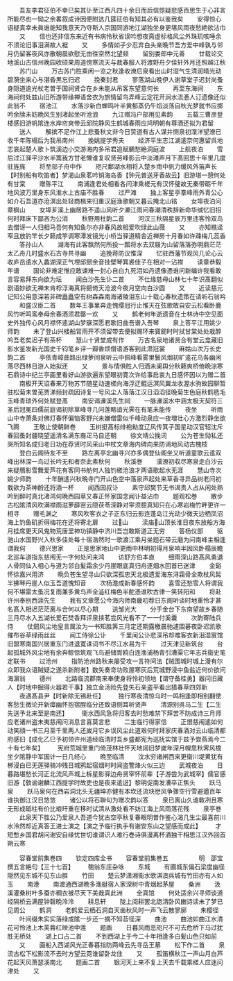 <!-- { "loadSidebar": true } -->
　　吾友李君征伯不幸巳矣其讣至江西凡四十余日而后信惊疑悲感百思生于心非言所能尽也一恸之余畧叙成诗因便附达几筵征伯有知其必有以鉴我矣
　　安得惊心语疑真幸未眞谁能知我意天乃夺斯人京国同游地江湖独坐身更堪风雨夜愁絶欲沾巾
　　又
　　信也还非信东来近有书病怜秋省误吟想夜斋虚标格风尘外珠玑咳唾余不须论旧事泪满故人裾
　　又
　　多情如子少忍弃白头亲晩节吾方爱中峰孰与邻月仍留客夜风亦散朝晨欲慰无由徃空然北望频
　　留别娄郎中元善
　　廿载论交地溪山古信州晚园收硕果周道傍寒流天与裁春服人将渡野舟夕佳轩外月还照越江秋
　　苏门山
　　万古苏门胜乘闲一览之秋逢收潦后泉看出山时湿气生清润晴光动碧漪坐来心与湛昏黒忘归迟
　　挽秦封君
　　寥落湖山晚伊人谢草堂子迟封尚蚤身隠道逾光杖老曽于国祠贤合在乡未能从吊客东望意何长
　　再至东海祠
　　东海祠何处兹山旧所游带缘禅语舍衣为旅情留鸟弄峰云定花开涧水流慿人订遗像还似此翁不
　　宿池江
　　水落沙新白蝉鸣叶半黄郁蒸仍午熖淡荡自秋光梦就书应掷吟余牍未妨晩风生别渚起坐听沧浪
　　九江赠冯户部用见素韵
　　五载三曹彦登楼感旧游帆隂连水岸帘爽带云邱院静风生鹤城春雨应鸠明朝有尊酒还拟为君留
　　送人
　　解摈不足作江上悲蚤秋文非今日贽道有古人谋井恻泉初渫洋望潦已收千年陈榻后为我吊南州
　　挽姚提学秀夫
　　经济平生志江湖逺奈何惠留呉地志哀起楚人歌卜筑溪边小交游海内多吊君追赋鵩愁絶洞庭波
　　上航夜泊
　　雪后过江驿平沙水半篙我方甘老懒谁复叹贤劳峰影云中淡滩声月下髙回思十年里几度驻旌旄
　　将至邬子舟中作
　　咫尺鄱湖水相将入楚乡雨中帆力缓风外笛声长【时别船有吹笛者】梦渴山泉茗吟销海岛香【钟元普送牙香故云】旧游堪一憩何处有甘棠
　　赠陈平江
　　南浦逢君处相看各问津乘槎元有汉怀璧故无秦带砺千年地风波万里身东风淮水上古庙不胜春
　　过严滩
　　独上客星亭羣峰雨外青公心如介石吾道亦沧溟出处轻商楫来归重汉庭渔歌朝又暮云掩北山铭
　　女埠夜泊问章枫山
　　女埠芗溪上幽居路不遥山风听夕濑江雨问春潮清秩辞新命华缄忆旧招何时拜床下鄙吝为公消
　　秋野用杜韵二首
　　河汉三秋隔星辰万里违客怜双鸟去僧讶一人归相马吾何有知鱼尔亦非春风故相爱吹绿此山薇
　　又
　　亦知樵迳窄且放钓竿长夕籁成竽调寒潭发镜光小桥当驿道精舎近禅房十月春如许疎梅几蕊香
　　答孙山人
　　湖海有此客飘然何所投一瓢将水去双屐为山留落落弥明鼎茫茫太乙舟几时盛水石古寺共寻幽
　　追挽蒋防议惟深
　　忆驻西藩节观风几论心云收庐岳逺水入蠡湖深正气埋邱劒余音挂壁琴箕裘佳子在相对一沾襟
　　读章恭毅年谱
　　国论非难定惟应敢谏难一封心自白九死泪如丹遗像慿谁问新编许我看敢言容易拜东向欲为坛
　　闻白沙先生讣二首
　　不仕缘慈母山林七十年识髙翻似剧语妙欲无禅未肯桴浮海真将劒倚天沧波今夜月空向白沙圆
　　又
　　近读慈元记知公用意深若非碑矗矗空有树森森南海诸陵泪东山十载心春秋遗策在请听石翁吟
　　和盛汉臣二首
　　数年王事里奔走愧缨冠行止惟天在弦歌敢自安云松看卧鹿风竹听鸣鸾奉母余春酒须君罄一欢
　　又
　　鹤老何年逝遗音在士林诗中空见面史外独传心风月襟怀逺湖山梦寐深愿君歌旧曲吾谱入吾琴
　　泉上答平江用姚少师韵
　　未了登山兴楼船冐雨开不须留带去便拟赐环来寳劒时时拭甘棠处处栽醉吟吾老矣迟子有茶杯
　　慧山十贤堂成有作
　　万古名泉地诸贤合有堂云龛藏旧影水鉴发新光国史千钧笔乡评一瓣香烦僧语游客到此肃冠裳
　　麻姑山次万长史韵二首
　　亭依青嶂曲路出绿萝间泉听云中佩峰看雾里鬟风烟初旷逺花鸟各幽闲落尽西林日游人始拟还
　　又
　　景与情俱胜人归酒未阑舆分秋籁爽桥倚晩淙寒石鼎诗中纪兰亭画里看好山游欲遍东望眼初寛次许给事启衷九日感怀因以为赠二首
　　南极开天诏春来万物苏节随星动速槎向海浮迂鲲运溟风翼龙收渥水驹故园聊暂驻松菊未曽芜贾涕频封疏因诗复一号风尘人落落江汉日滔滔径晩菊生色庭秋鹤毨毛玉峰青琐外何处赋登髙
　　南安谒濓溪先生祠
　　一脉濓溪水中涵太极天契符三圣后冠冕四儒前庭谒初除草峰寻几问莲略谙光霁在有笔未能传
　　夜坐
　　听雨山中寺萧条对佛灯春怀偏恼客野兴未嫌僧雷似千峰动泉应一夜増壮心方激烈静坐欲飞腾
　　王敬止使朝鲜巻
　　玉树挺髙标绯袍勑度辽风传箕子国星动汉官轺沈斥春回蚤封疆晓望遥清名满东裔疋马自还朝
　　徐文靖公挽词
　　公为苍生恸私还哭所知名成归老日功在荐贤时风采山中杖文章海内碑向来防谒地风动古槐枝
　　登白云阁待友不至
　　路左离亭北幽寻兴亦多偶登仙阁坐又听道童歌云逺双峰出林深一鸟过长吟无和者奈此素秋何
　　秋溪巻
　　潢潦初収尽寒泉走白沙云来疑鴈影雪舞爱芦花有客同书舫何人独钓槎沧浪才两语歌起水无涯
　　慧山寺次姚少师韵
　　十年酬逺兴秋晩寺门开山色空中落泉声起处来草香寻异品树老问初栽欲为茶神酹还将酒一杯
　　闻西园叔讣
　　素守邱樊节无书谒贵人占从闲处熟吟到醉时真北渚鸿何晩西园草又春正怀家国念闻讣益沾巾
　　题观松巻
　　散步古松隂清风吹满襟雨滋萝薜宻云隠茯苓深静对寜须臆真知只在心寒岩梅竹畔更许一相寻
　　赠毛渊之
　　寒风吹客衣之子正东归云影连蓬岛江光动少微天边栖凤沼海上钓鱼矶折得梅花在还将寄北扉
　　过山
　　渎庙山顶长淮日夜东放船方海月挂席更天风鬼物荒唐里神功镇静中济川吾岂敢斯道正无穷
　　答杨仪部
　　驱驰山水国野兴入秋多佳处每十宿浩然时一歌渡江乘月坐题石带云磨为问南峰主相逢谓我何
　　德兴思家
　　正是思家地山中更雨中林明初得月泉响半因风卧榻辰瞻北巡车道指东慈闱无一字何处问来鸿
　　访舒方伯本直
　　细雨深山路髙风勇退人骨同仙入相心与道为邻白髪霜余少丹崖眼底真归舟逐烟水回首已迷津
　　金谿怀徐嘉兴用济
　　晩负苍生望寻山只欲深孤忠天北极遗爱海东浔霜骨全欺杖风髯半拂琴丹崖人似玉吾道愧知音
　　次杨澹成新春感怀韵
　　喜雪还愁雪人将谓我何不堪雷太蚤况复雨兼多黄鸟声全澁红梅色半酡慿谁吹古律一笑转阳和
　　将赴许州奉别西涯先生
　　我有文章愿公今海内师南畿叨荐日东阁听谈时地重怜才甚名髙入相迟茫茫离与合何以尽心期
　　送邹光大
　　分手金台下东南望故乡春随三月尽水入五湖长爱石焚香拜评泉挟茗尝风光看不了一一付奚囊
　　次韵寄陆兵侍
　　仗劒风尘地皇言属汝为一书知胜筭三月定还期露檄晨驰遽围碁夜卧迟凯歌催布谷草绿雨丝丝
　　闻工侍徐公讣
　　千里闻公讣悲深吊却难客衣新泪湿賔馆旧盟寒南国兴居重东门进退寛诔词书不尽江水易为干
　　过天津见新筑台
　　台起孤城外风尘地有余奔鲸惊筑观飞鸟避储胥鸥白连渔浦杨青引漕渠它年志兵衞史笔定联书
　　过沧州
　　指防沧州路秋来屡受攻一言符间法【贼围城时城上漫有尔众即我众语贼疑之遂杀新附者】数矢奏竒功败屋寒灰后荒城野浸中鱼盐近何价欲问海濵翁
　　德州
　　北路临流郡南来奉使身将怜初领地【谓守备桂勇】器问旧藏人【时地中掘得火器若干事】独立金汤险先登矢石亲盗平看出猎春草四郊新
　　夜遇髙县尹【时新除无锡赴任】
　　独行寒夜清惊乌时一鸣相逢即相别翻使客愁生微论开新瘴幽怀抱宿酲临分还致语侧耳听贤声
　　清源别呉马二生【二生先送予北来至是南还】
　　衞水西风急将归客去时愁难禁下拜苦不防成诗三月师应老诸州盗未夷慈闱问消息言喜莫言悲
　　二生临行得家信
　　正恨慈闱逺如何动笑顔一书三月至千里两人还嵗月它乡误风尘此道艰何时拜家庆春酒对云山临清都府感旧【成化乙巳予初领许州道经临清时吾乡盛都宪为巡抚实馆于兹予尝燕焉今二十有七年矣】
　　宪府荒城里重门倚茂林壮怀天地阔旧梦嵗年深月幌思秋霁风檐坐夕隂静中军国计一日几经心
　　晩至临清
　　汶水穷诸闸西来更衞川堤黄犹有栁浸白已无莲驿骑冲残日城鸦起宿烟时时闻盗警烽火似三边
　　武城夜泊
　　日暮路堪愁长河正北流风声城上柝星影驿边舟贤宰怀前辈【子游尝为武城宰】儒官感旧游【敎谕谢麟江西提学时故吏也是夜来逺迓】黎明促南发漕卒正焦头
　　跃马泉
　　跃马泉何在西岩洞北头无疆坤亦健有本坎还流块厯风争骤空行雪避遒百年谁执御江汉日悠悠
　　诸公以将石聨句为赠次韵以答
　　泉已离山久谁敎冽且寒无形成砥柱有价比琅玕重在移时试清从激处看不妨江海上风雨落花残
　　泉亭巻
　　此泉天下胜公乃爱泉人吾道今犹古空亭秋复春眼明曽作鉴心渴几生尘最喜前川水泠然却近真答王进士演之【演之予临行执手有谢安东山之望感而成此】
　　才短慙乡国君胡问谢安自缘忧世切谁谓识人难行巻诗俱漫离杯酒独干相思江汉外回首朔云寒

　　容春堂前集巻四
　　钦定四库全书
　　容春堂前集巻五　　　　　明　邵宝　撰五言絶句【三十七首】
　　匏翁东庄杂咏
　　东城
　　有圃城东偏石梁度幽径隠然见东城不见东山胜
　　竹田
　　楚云梦潇湘衞水歌淇澳呉城有竹田亦有人如玉
　　南港
　　南渡通西湖晩多渔艇宿人家深树中青烟起茅屋
　　桑洲
　　汲溪灌桑树叶多蚕亦稠衣被尽天下美哉真此洲
　　全真馆
　　何处适余兴寻师谈道经隔桥云满屋钟磬晩泠泠
　　耕息轩
　　陇上阅耕罢北牎清卧风豳诗读未了梦已见周公
　　鹤洞
　　老鹤爱云栖石洞自天凿秋风时一声飞云散寥廓
　　朱樱径
　　叶间缀朱实实落绿成隂一步还一摘不知苔径深
　　曲池
　　曲池如曲江水清花可怜池上木芙蓉红映池中莲
　　题画
　　日暮风雨恶咫尺不可去危桥下马过犹胜无桥处
　　湖上口占二首
　　不到西湖上于今二十年相逢多白髪山色只如前
　　又
　　画船入西湖风光正春暮指防两峰云先寻岳王墓
　　松下作二首
　　泉流古松下松影流不去时方望云霓谁留卧龙住
　　又
　　孤笛横秋江一声山月白芦花起天风萧瑟溪南北
　　题画二首
　　银河天上来不复上天去千载乘槎人应迷问津处
　　又
